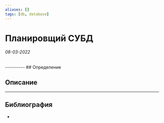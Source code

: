 ```yaml
---
aliases: []
tags: [db, database]
---
```

# Планировщий СУБД
<h6>08-03-2022</h6>
----------
## Определение

## Описание

---
## Библиография
- 
